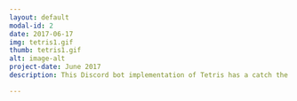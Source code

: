 ```yaml
---
layout: default
modal-id: 2
date: 2017-06-17
img: tetris1.gif
thumb: tetris1.gif
alt: image-alt
project-date: June 2017
description: This Discord bot implementation of Tetris has a catch the pieces fall very, very slowly. Work together as a server to keep the game from overflowing! Credit to @Sam_c_lee for the original tetris implementation. My roles in this group project included concept, bot creation and server-side implementation, and improvements to Tetris code. 

---
```

